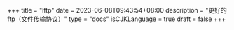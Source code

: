 +++
title = "lftp"
date = 2023-06-08T09:43:54+08:00
description = "更好的ftp（文件传输协议）"
type = "docs"
isCJKLanguage = true
draft = false
+++